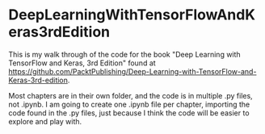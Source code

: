 # DeepLearningWithTensorFlowAndKeras3rdEdition
This is my walk through of the code for the book "Deep Learning with TensorFlow and Keras, 3rd Edition" found at https://github.com/PacktPublishing/Deep-Learning-with-TensorFlow-and-Keras-3rd-edition.

Most chapters are in their own folder, and the code is in multiple .py files, not .ipynb. I am going to create one .ipynb file per chapter, importing the code found in the .py files, just because I think the code will be easier to explore and play with.

